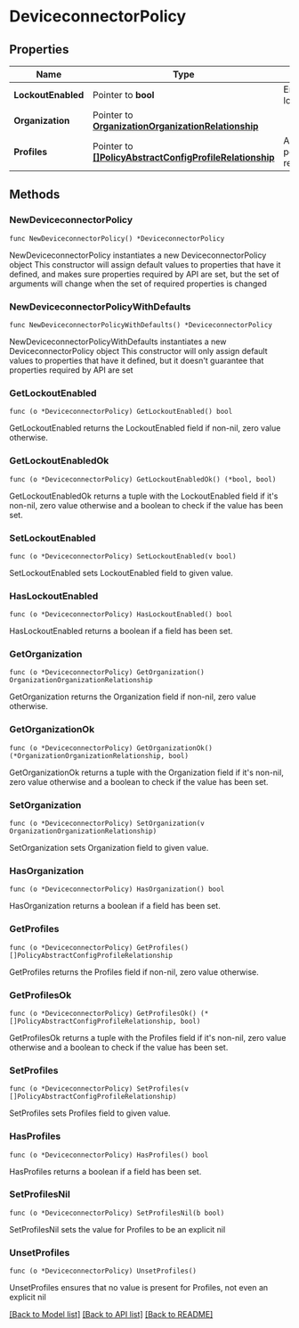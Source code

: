 # DeviceconnectorPolicy

## Properties

Name | Type | Description | Notes
------------ | ------------- | ------------- | -------------
**LockoutEnabled** | Pointer to **bool** | Enables configuration lockout on the endpoint. | [optional] 
**Organization** | Pointer to [**OrganizationOrganizationRelationship**](organization.Organization.Relationship.md) |  | [optional] 
**Profiles** | Pointer to [**[]PolicyAbstractConfigProfileRelationship**](policy.AbstractConfigProfile.Relationship.md) | An array of relationships to policyAbstractConfigProfile resources. | [optional] 

## Methods

### NewDeviceconnectorPolicy

`func NewDeviceconnectorPolicy() *DeviceconnectorPolicy`

NewDeviceconnectorPolicy instantiates a new DeviceconnectorPolicy object
This constructor will assign default values to properties that have it defined,
and makes sure properties required by API are set, but the set of arguments
will change when the set of required properties is changed

### NewDeviceconnectorPolicyWithDefaults

`func NewDeviceconnectorPolicyWithDefaults() *DeviceconnectorPolicy`

NewDeviceconnectorPolicyWithDefaults instantiates a new DeviceconnectorPolicy object
This constructor will only assign default values to properties that have it defined,
but it doesn't guarantee that properties required by API are set

### GetLockoutEnabled

`func (o *DeviceconnectorPolicy) GetLockoutEnabled() bool`

GetLockoutEnabled returns the LockoutEnabled field if non-nil, zero value otherwise.

### GetLockoutEnabledOk

`func (o *DeviceconnectorPolicy) GetLockoutEnabledOk() (*bool, bool)`

GetLockoutEnabledOk returns a tuple with the LockoutEnabled field if it's non-nil, zero value otherwise
and a boolean to check if the value has been set.

### SetLockoutEnabled

`func (o *DeviceconnectorPolicy) SetLockoutEnabled(v bool)`

SetLockoutEnabled sets LockoutEnabled field to given value.

### HasLockoutEnabled

`func (o *DeviceconnectorPolicy) HasLockoutEnabled() bool`

HasLockoutEnabled returns a boolean if a field has been set.

### GetOrganization

`func (o *DeviceconnectorPolicy) GetOrganization() OrganizationOrganizationRelationship`

GetOrganization returns the Organization field if non-nil, zero value otherwise.

### GetOrganizationOk

`func (o *DeviceconnectorPolicy) GetOrganizationOk() (*OrganizationOrganizationRelationship, bool)`

GetOrganizationOk returns a tuple with the Organization field if it's non-nil, zero value otherwise
and a boolean to check if the value has been set.

### SetOrganization

`func (o *DeviceconnectorPolicy) SetOrganization(v OrganizationOrganizationRelationship)`

SetOrganization sets Organization field to given value.

### HasOrganization

`func (o *DeviceconnectorPolicy) HasOrganization() bool`

HasOrganization returns a boolean if a field has been set.

### GetProfiles

`func (o *DeviceconnectorPolicy) GetProfiles() []PolicyAbstractConfigProfileRelationship`

GetProfiles returns the Profiles field if non-nil, zero value otherwise.

### GetProfilesOk

`func (o *DeviceconnectorPolicy) GetProfilesOk() (*[]PolicyAbstractConfigProfileRelationship, bool)`

GetProfilesOk returns a tuple with the Profiles field if it's non-nil, zero value otherwise
and a boolean to check if the value has been set.

### SetProfiles

`func (o *DeviceconnectorPolicy) SetProfiles(v []PolicyAbstractConfigProfileRelationship)`

SetProfiles sets Profiles field to given value.

### HasProfiles

`func (o *DeviceconnectorPolicy) HasProfiles() bool`

HasProfiles returns a boolean if a field has been set.

### SetProfilesNil

`func (o *DeviceconnectorPolicy) SetProfilesNil(b bool)`

 SetProfilesNil sets the value for Profiles to be an explicit nil

### UnsetProfiles
`func (o *DeviceconnectorPolicy) UnsetProfiles()`

UnsetProfiles ensures that no value is present for Profiles, not even an explicit nil

[[Back to Model list]](../README.md#documentation-for-models) [[Back to API list]](../README.md#documentation-for-api-endpoints) [[Back to README]](../README.md)


